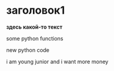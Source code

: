 # заголовок1

**здесь какой-то текст**

some python functions

new python code

i am young junior and i want more money
